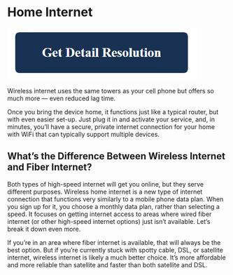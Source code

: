 # Home Internet

[![Home Internet](blue.png)](https://github.com/metawords/home.internet)


Wireless internet uses the same towers as your cell phone but offers so much more — even reduced lag time.

Once you bring the device home, it functions just like a typical router, but with even easier set-up. Just plug it in and activate your service, and, in minutes, you’ll have a secure, private internet connection for your home with WiFi that can typically support multiple devices.



## What’s the Difference Between Wireless Internet and Fiber Internet?


Both types of high-speed internet will get you online, but they serve different purposes. Wireless home internet is a new type of internet connection that functions very similarly to a mobile phone data plan. When you sign up for it, you choose a monthly data plan, rather than selecting a speed. It focuses on getting internet access to areas where wired fiber internet (or other high-speed internet options) just isn’t available. Let’s break it down even more.

If you’re in an area where fiber internet is available, that will always be the best option. But if you’re currently stuck with spotty cable, DSL, or satellite internet, wireless internet is likely a much better choice. It’s more affordable and more reliable than satellite and faster than both satellite and DSL.

